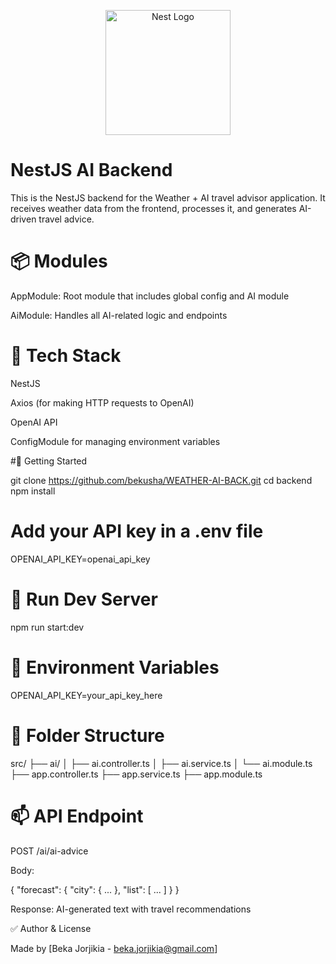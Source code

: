<p align="center">
  <a href="http://nestjs.com/" target="blank"><img src="https://nestjs.com/img/logo-small.svg" width="200" alt="Nest Logo" /></a>
</p>

[circleci-image]: https://img.shields.io/circleci/build/github/nestjs/nest/master?token=abc123def456
[circleci-url]: https://circleci.com/gh/nestjs/nest

# NestJS AI Backend

This is the NestJS backend for the Weather + AI travel advisor application.
It receives weather data from the frontend, processes it, and generates AI-driven travel advice.

# 📦 Modules

AppModule: Root module that includes global config and AI module

AiModule: Handles all AI-related logic and endpoints

# 🧱 Tech Stack

NestJS

Axios (for making HTTP requests to OpenAI)

OpenAI API

ConfigModule for managing environment variables

#🚀 Getting Started

git clone https://github.com/bekusha/WEATHER-AI-BACK.git
cd backend
npm install

# Add your API key in a .env file
OPENAI_API_KEY=openai_api_key

# 🧪 Run Dev Server

npm run start:dev

# 🔐 Environment Variables

OPENAI_API_KEY=your_api_key_here

# 📁 Folder Structure

src/
├── ai/
│   ├── ai.controller.ts
│   ├── ai.service.ts
│   └── ai.module.ts
├── app.controller.ts
├── app.service.ts
├── app.module.ts

# 📫 API Endpoint

POST /ai/ai-advice

Body:

{
  "forecast": { "city": { ... }, "list": [ ... ] }
}

Response: AI-generated text with travel recommendations

✅ Author & License

Made by [Beka Jorjikia - beka.jorjikia@gmail.com]